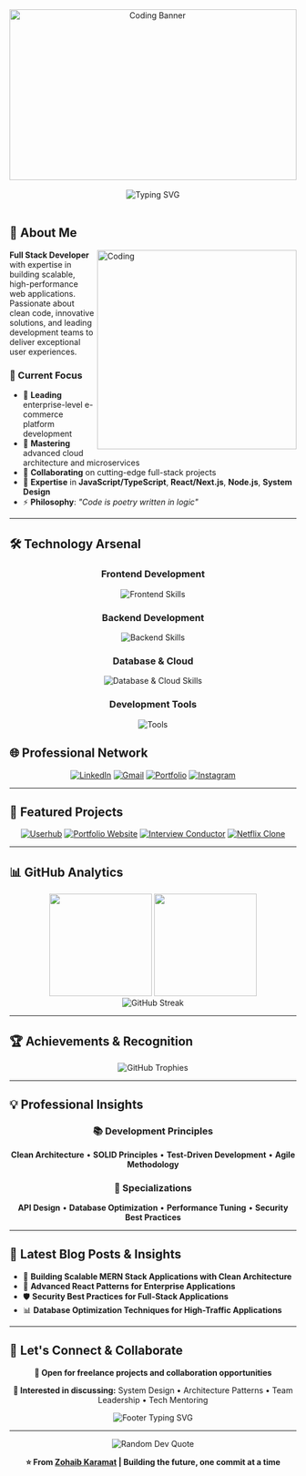<!-- Banner Image -->
<div align="center">
  <img src="https://media.giphy.com/media/SWoSkN6DxTszqIKEqv/giphy.gif" alt="Coding Banner" width="100%" height="300" style="object-fit: cover;">
</div>

<br>

<!-- Animated Typing Name -->
<div align="center">
  <img src="https://readme-typing-svg.herokuapp.com?font=Fira+Code&weight=600&size=40&pause=500&color=00D9FF&center=true&vCenter=true&width=800&height=60&lines=Hi+there!+I'm+Zohaib+Karamat+%F0%9F%91%8B;Full+Stack+Developer;Software+Engineer;MERN+Stack+Developer" alt="Typing SVG" />
</div>

<!-- <div align="center">
  <img src="https://komarev.com/ghpvc/?username=Zohaib-karamat&label=Profile%20views&color=0e75b6&style=flat" alt="Profile Views" />
  <img src="https://img.shields.io/github/followers/Zohaib-karamat?label=Followers&style=social" alt="GitHub Followers" />
</div> -->

<br>

## 🚀 About Me

<img align="right" alt="Coding" width="350" src="https://cdn.dribbble.com/users/1162077/screenshots/3848914/programmer.gif">

**Full Stack Developer** with expertise in building scalable, high-performance web applications. Passionate about clean code, innovative solutions, and leading development teams to deliver exceptional user experiences.

### 🎯 Current Focus
- 🔭 **Leading** enterprise-level e-commerce platform development
- 🌱 **Mastering** advanced cloud architecture and microservices
- 👯 **Collaborating** on cutting-edge full-stack projects
- 💬 **Expertise** in **JavaScript/TypeScript**, **React/Next.js**, **Node.js**, **System Design**
- ⚡ **Philosophy**: *"Code is poetry written in logic"*

---

## 🛠️ Technology Arsenal

<div align="center">

### Frontend Development
<p align="center">
  <img src="https://skillicons.dev/icons?i=react,nextjs,typescript,javascript,html,css,tailwind,bootstrap,materialui" alt="Frontend Skills" />
</p>

### Backend Development
<p align="center">
  <img src="https://skillicons.dev/icons?i=nodejs,express,nestjs,python,java,cpp" alt="Backend Skills" />
</p>

### Database & Cloud
<p align="center">
  <img src="https://skillicons.dev/icons?i=mongodb,mysql,firebase,aws,vercel,docker,nginx" alt="Database & Cloud Skills" />
</p>

### Development Tools
<p align="center">
  <img src="https://skillicons.dev/icons?i=git,github,vscode,postman,linux,ubuntu,npm,yarn" alt="Tools" />
</p>

</div>

## 🌐 Professional Network

<div align="center">
  
[![LinkedIn](https://img.shields.io/badge/LinkedIn-0077B5?style=for-the-badge&logo=linkedin&logoColor=white)](https://linkedin.com/in/zohaibkaramat)
[![Gmail](https://img.shields.io/badge/Gmail-D14836?style=for-the-badge&logo=gmail&logoColor=white)](mailto:juttzohaib875@gmail.com)
[![Portfolio](https://img.shields.io/badge/Portfolio-000000?style=for-the-badge&logo=About.me&logoColor=white)](https://zohaib-porfolio-website.vercel.app/)
[![Instagram](https://img.shields.io/badge/Instagram-E4405F?style=for-the-badge&logo=instagram&logoColor=white)](https://instagram.com/zohaib_jutt_333)

</div>

---

## 🔗 Featured Projects

<div align="center">

[![Userhub](https://github-readme-stats.vercel.app/api/pin/?username=Zohaib-karamat&repo=Zohaib-Porfolio-Website&theme=tokyonight)](https://github.com/Zohaib-Karamat/UserHub-Full-Stack-Web-App.git)
[![Portfolio Website](https://github-readme-stats.vercel.app/api/pin/?username=Zohaib-karamat&repo=Zohaib-Porfolio-Website&theme=tokyonight)](https://github.com/Zohaib-Karamat/Zohaib-Porfolio-Website)
[![Interview Conductor](https://github-readme-stats.vercel.app/api/pin/?username=Zohaib-karamat&repo=Interview-Conductor-MERN-Stack&theme=tokyonight)](https://github.com/Zohaib-Karamat/Interview-Conductor-MERN-Stack.git)
[![Netflix Clone](https://github-readme-stats.vercel.app/api/pin/?username=Zohaib-karamat&repo=Netflix-Clone&theme=tokyonight)](https://github.com/Zohaib-Karamat/Netflix-Clone.git)


</div>

---

## 📊 GitHub Analytics

<div align="center">
  <img height="180em" src="https://github-readme-stats.vercel.app/api?username=Zohaib-karamat&show_icons=true&theme=tokyonight&include_all_commits=true&count_private=true&hide_border=true&cache_seconds=1800"/>
  <img height="180em" src="https://github-readme-stats.vercel.app/api/top-langs/?username=Zohaib-karamat&layout=compact&langs_count=8&theme=tokyonight&hide_border=true&cache_seconds=1800"/>
</div>

<div align="center">
  <img src="https://streak-stats.demolab.com/?user=Zohaib-karamat&theme=tokyonight&hide_border=true" alt="GitHub Streak" />
</div>

---

## 🏆 Achievements & Recognition

<div align="center">
  <img src="https://github-profile-trophy.vercel.app/?username=Zohaib-karamat&theme=tokyonight&no-frame=true&no-bg=true&margin-w=4&column=6&rank=SECRET,SSS,SS,S,AAA,AA,A" alt="GitHub Trophies" />
</div>

---

<!-- ## 📈 Contribution Activity

<div align="center">
  <picture>
    <source media="(prefers-color-scheme: dark)" srcset="https://raw.githubusercontent.com/Zohaib-karamat/Zohaib-karamat/output/github-contribution-grid-snake-dark.svg">
    <source media="(prefers-color-scheme: light)" srcset="https://raw.githubusercontent.com/Zohaib-karamat/Zohaib-karamat/output/github-contribution-grid-snake.svg">
    <img alt="github contribution grid snake animation" src="https://raw.githubusercontent.com/Zohaib-karamat/Zohaib-karamat/output/github-contribution-grid-snake.svg">
  </picture>
</div> -->

<!-- --- -->

## 💡 Professional Insights

<div align="center">
  
### 📚 Development Principles
**Clean Architecture** • **SOLID Principles** • **Test-Driven Development** • **Agile Methodology**

### 🎯 Specializations
**API Design** • **Database Optimization** • **Performance Tuning** • **Security Best Practices**

</div>

---

## 📝 Latest Blog Posts & Insights

<!-- BLOG-POST-LIST:START -->
- 🚀 **Building Scalable MERN Stack Applications with Clean Architecture**
- 🔧 **Advanced React Patterns for Enterprise Applications**
- 🛡️ **Security Best Practices for Full-Stack Applications**
- 📊 **Database Optimization Techniques for High-Traffic Applications**
<!-- BLOG-POST-LIST:END -->

---

## 🤝 Let's Connect & Collaborate

<div align="center">
  
**💼 Open for freelance projects and collaboration opportunities**

**🎯 Interested in discussing:** System Design • Architecture Patterns • Team Leadership • Tech Mentoring

<img src="https://readme-typing-svg.herokuapp.com?font=Fira+Code&pause=1000&color=00D9FF&center=true&vCenter=true&width=600&lines=Always+learning%2C+always+growing+%F0%9F%9A%80;Let's+build+something+amazing+together!;Senior+Developer+%7C+Problem+Solver+%7C+Innovator" alt="Footer Typing SVG" />

</div>

---

<div align="center">
  <img src="https://quotes-github-readme.vercel.app/api?type=horizontal&theme=tokyonight" alt="Random Dev Quote" />
</div>

<div align="center">
  
**⭐ From [Zohaib Karamat](https://github.com/Zohaib-karamat) | Building the future, one commit at a time**

</div>
